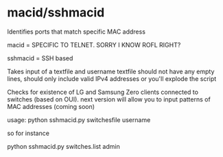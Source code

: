 # macid/sshmacid
Identifies ports that match specific MAC address

macid = SPECIFIC TO TELNET.  SORRY I KNOW ROFL RIGHT?

sshmacid = SSH based

Takes input of a textfile and username
textfile should not have any empty lines, should only include valid IPv4 addresses or you'll explode the script

Checks for existence of LG and Samsung Zero clients connected to switches (based on OUI).  next version will allow you to input patterns of MAC addresses (coming soon)

usage:
python sshmacid.py switchesfile username
  
so for instance

python sshmacid.py switches.list admin
